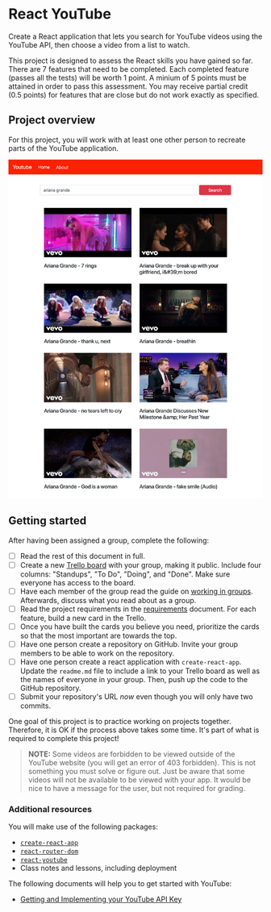 # React YouTube

Create a React application that lets you search for YouTube videos using the YouTube API, then choose a video from a list to watch.

This project is designed to assess the React skills you have gained so far.
There are 7 features that need to be completed. Each completed feature (passes all the tests) will be worth 1 point.
A minium of 5 points must be attained in order to pass this assessment.
You may receive partial credit (0.5 points) for features that are close but do not work exactly as specified.

## Project overview

For this project, you will work with at least one other person to recreate parts of the YouTube application.

![](./assets/home-2.png)

## Getting started

After having been assigned a group, complete the following:

- [ ] Read the rest of this document in full.
- [ ] Create a new [Trello board](https://trello.com/) with your group, making it public. Include four columns: "Standups", "To Do", "Doing", and "Done". Make sure everyone has access to the board.
- [ ] Have each member of the group read the guide on [working in groups](./docs/working-in-groups.md). Afterwards, discuss what you read about as a group.
- [ ] Read the project requirements in the [requirements](./docs/requirements.md) document. For each feature, build a new card in the Trello.
- [ ] Once you have built the cards you believe you need, prioritize the cards so that the most important are towards the top.
- [ ] Have one person create a repository on GitHub. Invite your group members to be able to work on the repository.
- [ ] Have one person create a react application with `create-react-app`. Update the `readme.md` file to include a link to your Trello board as well as the names of everyone in your group. Then, push up the code to the GitHub repository.
- [ ] Submit your repository's URL _now_ even though you will only have two commits.

One goal of this project is to practice working on projects together. Therefore, it is OK if the process above takes some time. It's part of what is required to complete this project!

> **NOTE:** Some videos are forbidden to be viewed outside of the YouTube website (you will get an error of 403 forbidden). This is not something you must solve or figure out. Just be aware that some videos will not be available to be viewed with your app. It would be nice to have a message for the user, but not required for grading. 

### Additional resources

You will make use of the following packages:

- [`create-react-app`](https://www.npmjs.com/package/create-react-app)
- [`react-router-dom`](https://www.npmjs.com/package/react-router-dom)
- [`react-youtube`](https://www.npmjs.com/package/react-youtube)
- Class notes and lessons, including deployment

The following documents will help you to get started with YouTube:

- [Getting and Implementing your YouTube API Key](./docs/youtube-api-key.md)
